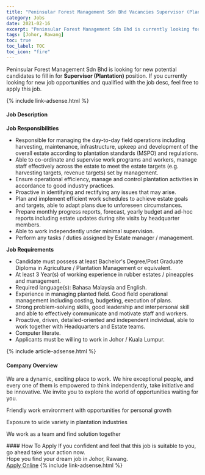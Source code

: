 ```yaml
---
title: "Peninsular Forest Management Sdn Bhd Vacancies Supervisor (Plantation)" 
category: Jobs 
date: 2021-02-16 
excerpt: "Peninsular Forest Management Sdn Bhd is currently looking for suitable person to fill in the Supervisor (Plantation) which based in Johor, Rawang" 
tags: [Johor, Rawang] 
toc: true 
toc_label: TOC 
toc_icon: "fire" 
--- 
```


<p>Peninsular Forest Management Sdn Bhd is looking for new potential candidates to fill in for <b>Supervisor (Plantation)</b> position. If you currently looking for new job opportunities and qualified with the job desc, feel free to apply this job.
</p>{% include link-adsense.html %} 
<div><div><h4>Job Description</h4></div><div><div><span><div><p><strong>Job Responsibilities</strong></p><ul><li>Responsible for managing the day-to-day field operations including harvesting, maintenance, infrastructure, upkeep and development of the overall estate according to plantation standards (MSPO) and regulations.</li><li>Able to co-ordinate and supervise work programs and workers, manage staff effectively across the estate to meet the estate targets (e.g. harvesting targets, revenue targets) set by management.</li><li>Ensure operational efficiency, manage and control plantation activities in accordance to good industry practices.</li><li>Proactive in identifying and rectifying any issues that may arise.</li><li>Plan and implement efficient work schedules to achieve estate goals and targets, able to adapt plans due to unforeseen circumstances.</li><li>Prepare monthly progress reports, forecast, yearly budget and ad-hoc reports including estate updates during site visits by headquarter members.</li><li>Able to work independently under minimal supervision.</li><li>Perform any tasks / duties assigned by Estate manager / management.</li></ul><p><strong>Job Requirements</strong></p><ul><li>Candidate must possess at least Bachelor's Degree/Post Graduate Diploma in Agriculture / Plantation Management or equivalent.</li><li>At least 3 Year(s) of working experience in rubber estates / pineapples and management.</li><li>Required language(s): Bahasa Malaysia and English.</li><li>Experience in managing planted field. Good field operational management including costing, budgeting, execution of plans.</li><li>Strong problem-solving skills, good leadership and interpersonal skill and able to effectively communicate and motivate staff and workers.</li><li>Proactive, driven, detailed-oriented and independent individual, able to work together with Headquarters and Estate teams.</li><li>Computer literate.</li><li>Applicants must be willing to work in Johor / Kuala Lumpur.</li></ul></div></span></div></div></div> 
{% include article-adsense.html %} 
<div><div><h4>Company Overview</h4></div><div><div><span><div><p>We are a dynamic, exciting place to work. We hire exceptional people, and every one of them is empowered to think independently, take initiative and be innovative. We invite you to explore the world of opportunities waiting for you.</p><p>Friendly work environment with opportunities for personal growth</p><p>Exposure to wide variety in plantation industries</p><p>We work as a team and find solution together&#160;</p></div></span></div></div></div> 
#### How To Apply 
If you confident and feel that this job is suitable to you, go ahead take your action now. <br/> 
Hope you find your dream job in Johor, Rawang. <br/> 
<a href="https://www.jobstreet.com.my/en/job/supervisor-plantation-4482578?jobId=jobstreet-my-job-4482578&" class="btn btn--info" target="_blank" rel="nofollow noopenner">Apply Online</a> 
{% include link-adsense.html %} 